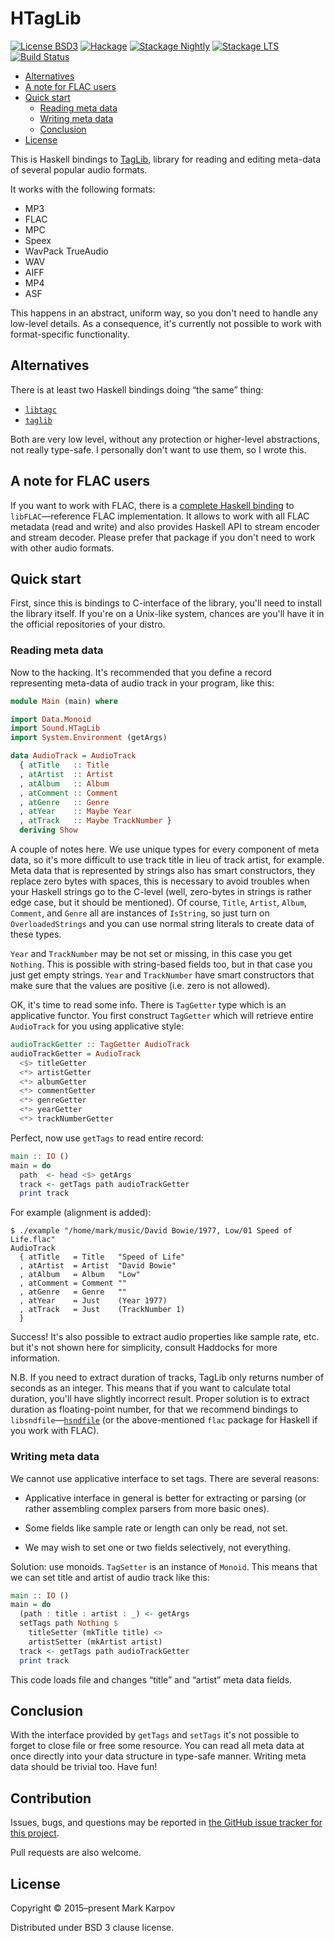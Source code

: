 # HTagLib

[![License BSD3](https://img.shields.io/badge/license-BSD3-brightgreen.svg)](http://opensource.org/licenses/BSD-3-Clause)
[![Hackage](https://img.shields.io/hackage/v/htaglib.svg?style=flat)](https://hackage.haskell.org/package/htaglib)
[![Stackage Nightly](http://stackage.org/package/htaglib/badge/nightly)](http://stackage.org/nightly/package/htaglib)
[![Stackage LTS](http://stackage.org/package/htaglib/badge/lts)](http://stackage.org/lts/package/htaglib)
[![Build Status](https://travis-ci.org/mrkkrp/htaglib.svg?branch=master)](https://travis-ci.org/mrkkrp/htaglib)

* [Alternatives](#alternatives)
* [A note for FLAC users](#a-note-for-flac-users)
* [Quick start](#quick-start)
    * [Reading meta data](#reading-meta-data)
    * [Writing meta data](#writing-meta-data)
    * [Conclusion](#conclusion)
* [License](#license)

This is Haskell bindings to [TagLib](https://taglib.github.io/), library for
reading and editing meta-data of several popular audio formats.

It works with the following formats:

* MP3
* FLAC
* MPC
* Speex
* WavPack TrueAudio
* WAV
* AIFF
* MP4
* ASF

This happens in an abstract, uniform way, so you don't need to handle any
low-level details. As a consequence, it's currently not possible to work
with format-specific functionality.

## Alternatives

There is at least two Haskell bindings doing “the same” thing:

* [`libtagc`](https://hackage.haskell.org/package/libtagc)
* [`taglib`](https://hackage.haskell.org/package/taglib)

Both are very low level, without any protection or higher-level
abstractions, not really type-safe. I personally don't want to use them, so
I wrote this.

## A note for FLAC users

If you want to work with FLAC, there is a [complete Haskell
binding](https://github.com/mrkkrp/flac) to `libFLAC`—reference FLAC
implementation. It allows to work with all FLAC metadata (read and write)
and also provides Haskell API to stream encoder and stream decoder. Please
prefer that package if you don't need to work with other audio formats.

## Quick start

First, since this is bindings to C-interface of the library, you'll need to
install the library itself. If you're on a Unix-like system, chances are
you'll have it in the official repositories of your distro.

### Reading meta data

Now to the hacking. It's recommended that you define a record representing
meta-data of audio track in your program, like this:

```haskell
module Main (main) where

import Data.Monoid
import Sound.HTagLib
import System.Environment (getArgs)

data AudioTrack = AudioTrack
  { atTitle   :: Title
  , atArtist  :: Artist
  , atAlbum   :: Album
  , atComment :: Comment
  , atGenre   :: Genre
  , atYear    :: Maybe Year
  , atTrack   :: Maybe TrackNumber }
  deriving Show
```

A couple of notes here. We use unique types for every component of meta
data, so it's more difficult to use track title in lieu of track artist, for
example. Meta data that is represented by strings also has smart
constructors, they replace zero bytes with spaces, this is necessary to
avoid troubles when your Haskell strings go to the C-level (well, zero-bytes
in strings is rather edge case, but it should be mentioned). Of course,
`Title`, `Artist`, `Album`, `Comment`, and `Genre` all are instances of
`IsString`, so just turn on `OverloadedStrings` and you can use normal
string literals to create data of these types.

`Year` and `TrackNumber` may be not set or missing, in this case you get
`Nothing`. This is possible with string-based fields too, but in that case
you just get empty strings. `Year` and `TrackNumber` have smart constructors
that make sure that the values are positive (i.e. zero is not allowed).

OK, it's time to read some info. There is `TagGetter` type which is an
applicative functor. You first construct `TagGetter` which will retrieve
entire `AudioTrack` for you using applicative style:

```haskell
audioTrackGetter :: TagGetter AudioTrack
audioTrackGetter = AudioTrack
  <$> titleGetter
  <*> artistGetter
  <*> albumGetter
  <*> commentGetter
  <*> genreGetter
  <*> yearGetter
  <*> trackNumberGetter
```

Perfect, now use `getTags` to read entire record:

```haskell
main :: IO ()
main = do
  path  <- head <$> getArgs
  track <- getTags path audioTrackGetter
  print track
```

For example (alignment is added):

```
$ ./example "/home/mark/music/David Bowie/1977, Low/01 Speed of Life.flac"
AudioTrack
  { atTitle   = Title   "Speed of Life"
  , atArtist  = Artist  "David Bowie"
  , atAlbum   = Album   "Low"
  , atComment = Comment ""
  , atGenre   = Genre   ""
  , atYear    = Just    (Year 1977)
  , atTrack   = Just    (TrackNumber 1)
  }
```

Success! It's also possible to extract audio properties like sample rate,
etc. but it's not shown here for simplicity, consult Haddocks for more
information.

N.B. If you need to extract duration of tracks, TagLib only returns number
of seconds as an integer. This means that if you want to calculate total
duration, you'll have slightly incorrect result. Proper solution is to
extract duration as floating-point number, for that we recommend bindings to
`libsndfile`—[`hsndfile`](https://hackage.haskell.org/package/hsndfile) (or
the above-mentioned `flac` package for Haskell if you work with FLAC).

### Writing meta data

We cannot use applicative interface to set tags. There are several reasons:

* Applicative interface in general is better for extracting or parsing (or
  rather assembling complex parsers from more basic ones).

* Some fields like sample rate or length can only be read, not set.

* We may wish to set one or two fields selectively, not everything.

Solution: use monoids. `TagSetter` is an instance of `Monoid`. This means
that we can set title and artist of audio track like this:

```haskell
main :: IO ()
main = do
  (path : title : artist : _) <- getArgs
  setTags path Nothing $
    titleSetter (mkTitle title) <>
    artistSetter (mkArtist artist)
  track <- getTags path audioTrackGetter
  print track
```

This code loads file and changes “title” and “artist” meta data fields.

## Conclusion

With the interface provided by `getTags` and `setTags` it's not possible to
forget to close file or free some resource. You can read all meta data at
once directly into your data structure in type-safe manner. Writing meta
data should be trivial too. Have fun!

## Contribution

Issues, bugs, and questions may be reported in [the GitHub issue tracker for
this project](https://github.com/mrkkrp/htaglib/issues).

Pull requests are also welcome.

## License

Copyright © 2015–present Mark Karpov

Distributed under BSD 3 clause license.
